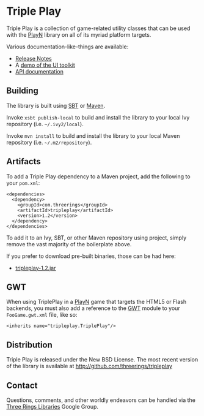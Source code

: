Triple Play
===========

Triple Play is a collection of game-related utility classes that can be used
with the [PlayN] library on all of its myriad platform targets.

Various documentation-like-things are available:
* [Release Notes]
* A [demo of the UI toolkit]
* [API documentation]

Building
--------

The library is built using [SBT] or [Maven].

Invoke `xsbt publish-local` to build and install the library to your local
Ivy repository (i.e. `~/.ivy2/local`).

Invoke `mvn install` to build and install the library to your local Maven
repository (i.e. `~/.m2/repository`).

Artifacts
---------

To add a Triple Play dependency to a Maven project, add the following to your
`pom.xml`:

    <dependencies>
      <dependency>
        <groupId>com.threerings</groupId>
        <artifactId>tripleplay</artifactId>
        <version>1.2</version>
      </dependency>
    </dependencies>

To add it to an Ivy, SBT, or other Maven repository using project, simply
remove the vast majority of the boilerplate above.

If you prefer to download pre-built binaries, those can be had here:

* [tripleplay-1.2.jar](http://repo2.maven.org/maven2/com/threerings/tripleplay/1.2/tripleplay-1.2.jar)

GWT
---

When using TriplePlay in a [PlayN] game that targets the HTML5 or Flash
backends, you must also add a reference to the [GWT] module to your
`FooGame.gwt.xml` file, like so:

    <inherits name="tripleplay.TriplePlay"/>

Distribution
------------

Triple Play is released under the New BSD License. The most recent version of
the library is available at http://github.com/threerings/tripleplay

Contact
-------

Questions, comments, and other worldly endeavors can be handled via the [Three
Rings Libraries](http://groups.google.com/group/ooo-libs) Google Group.

[API documentation]: http://threerings.github.com/tripleplay/apidocs/overview-summary.html
[GWT]: http://code.google.com/webtoolkit/
[Maven]: http://maven.apache.org/
[PlayN]: http://code.google.com/p/playn
[Release Notes]: https://github.com/threerings/tripleplay/wiki/ReleaseNotes
[SBT]: http://github.com/harrah/xsbt/wiki/Setup
[demo of the UI toolkit]: http://threerings.github.com/tripleplay/widgetdemo.html
